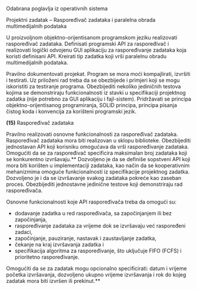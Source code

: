 Odabrana poglavlja iz operativnih sistema 

Projektni zadatak – Raspoređivač zadataka i paralelna obrada multimedijalnih podataka  

U proizvoljnom objektno-orijentisanom programskom jeziku realizovati raspoređivač zadataka. Definisati programski API za raspoređivač i realizovati logički odvojenu GUI aplikaciju za raspoređivanje zadataka koja koristi definisani API. Kreirati tip zadatka koji vrši paralelnu obradu multimedijalnih podataka. 

Pravilno dokumentovati projekat. Program se mora moći kompajlirati, izvršiti i testirati. Uz priloženi rad treba da se obezbijede i primjeri koji se mogu iskoristiti za testiranje programa. Obezbijediti nekoliko jediničnih testova kojima se demonstriraju funkcionalnosti iz stavki u specifikaciji projektnog zadatka (nije potrebno za GUI aplikaciju i fajl-sistem). Pridržavati se principa objektno-orijentisanog programiranja, SOLID principa, principa pisanja čistog koda i konvencija za korišteni programski jezik. 

**(15)** Raspoređivač zadataka 

Pravilno realizovati osnovne funkcionalnosti za raspoređivač zadataka. Raspoređivač zadataka mora biti realizovan  u  sklopu  biblioteke.  Obezbijediti  jednostavan  API  koji  korisniku  omogućava  da  vrši raspoređivanje zadataka. Omogućiti da se za raspoređivač specificira maksimalan broj zadataka koji se konkurentno izvršavaju.** Dozvoljeno je da se definiše sopstveni API koji mora biti korišten u implementaciji zadataka,  kao  način  da  se  kooperativnim  mehanizmima  omoguće  funkcionalnosti  iz  specifikacije projektnog zadatka. Dozvoljeno je i  da se izvršavanje svakog zadataka pokreće kao  zaseban proces. Obezbijediti jednostavne jedinične testove koji demonstriraju rad raspoređivača. 

Osnovne funkcionalnosti koje API raspoređivača treba da omogući su: 

- dodavanje zadatka u red raspoređivača, sa započinjanjem ili bez započinjanja, 
- raspoređivanje zadataka za vrijeme dok se izvršavaju već raspoređeni zadaci, 
- započinjanje, pauziranje, nastavak i zaustavljanje zadatka, 
- čekanje na kraj izvršavanja zadatka i 
- specifikacija algoritma za raspoređivanje, što uključuje FIFO (FCFS) i prioritetno raspoređivanje. 

Omogućiti da se za zadatak mogu opcionalno specificirati: datum i vrijeme početka izvršavanja, dozvoljeno ukupno vrijeme izvršavanja i rok do kojeg zadatak mora biti izvršen ili prekinut.** 

